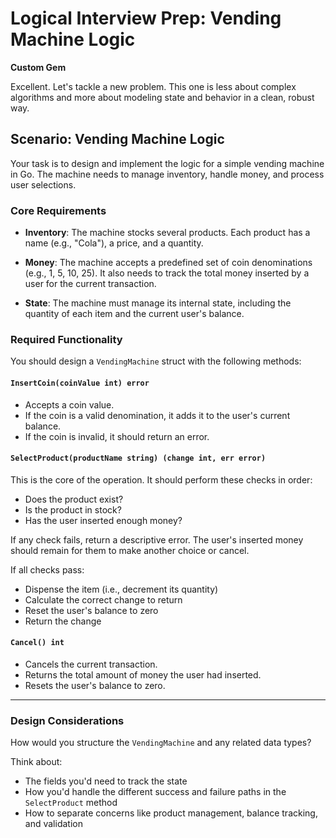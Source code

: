 # Logical Interview Prep: Vending Machine Logic

**Custom Gem**

Excellent. Let's tackle a new problem. This one is less about complex algorithms and more about modeling state and behavior in a clean, robust way.

## Scenario: Vending Machine Logic

Your task is to design and implement the logic for a simple vending machine in Go. The machine needs to manage inventory, handle money, and process user selections.

### Core Requirements

- **Inventory**: The machine stocks several products. Each product has a name (e.g., "Cola"), a price, and a quantity.

- **Money**: The machine accepts a predefined set of coin denominations (e.g., 1, 5, 10, 25). It also needs to track the total money inserted by a user for the current transaction.

- **State**: The machine must manage its internal state, including the quantity of each item and the current user's balance.

### Required Functionality

You should design a `VendingMachine` struct with the following methods:

#### `InsertCoin(coinValue int) error`

- Accepts a coin value.
- If the coin is a valid denomination, it adds it to the user's current balance.
- If the coin is invalid, it should return an error.

#### `SelectProduct(productName string) (change int, err error)`

This is the core of the operation. It should perform these checks in order:

- Does the product exist?
- Is the product in stock?
- Has the user inserted enough money?

If any check fails, return a descriptive error. The user's inserted money should remain for them to make another choice or cancel.

If all checks pass:
- Dispense the item (i.e., decrement its quantity)
- Calculate the correct change to return
- Reset the user's balance to zero
- Return the change

#### `Cancel() int`

- Cancels the current transaction.
- Returns the total amount of money the user had inserted.
- Resets the user's balance to zero.

---

### Design Considerations

How would you structure the `VendingMachine` and any related data types?

Think about:
- The fields you'd need to track the state
- How you'd handle the different success and failure paths in the `SelectProduct` method
- How to separate concerns like product management, balance tracking, and validation